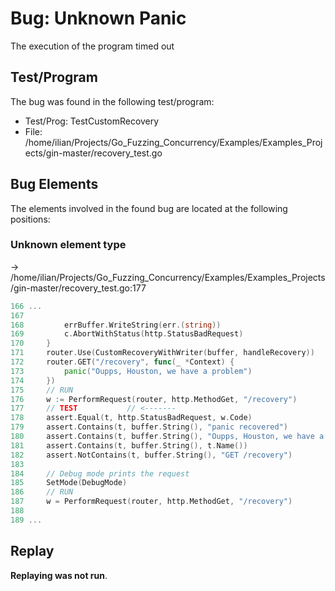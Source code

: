 # Bug: Unknown Panic

The execution of the program timed out

## Test/Program
The bug was found in the following test/program:

- Test/Prog: TestCustomRecovery
- File: /home/ilian/Projects/Go_Fuzzing_Concurrency/Examples/Examples_Projects/gin-master/recovery_test.go

## Bug Elements
The elements involved in the found bug are located at the following positions:

###  Unknown element type
-> /home/ilian/Projects/Go_Fuzzing_Concurrency/Examples/Examples_Projects/gin-master/recovery_test.go:177
```go
166 ...
167 
168 		errBuffer.WriteString(err.(string))
169 		c.AbortWithStatus(http.StatusBadRequest)
170 	}
171 	router.Use(CustomRecoveryWithWriter(buffer, handleRecovery))
172 	router.GET("/recovery", func(_ *Context) {
173 		panic("Oupps, Houston, we have a problem")
174 	})
175 	// RUN
176 	w := PerformRequest(router, http.MethodGet, "/recovery")
177 	// TEST           // <-------
178 	assert.Equal(t, http.StatusBadRequest, w.Code)
179 	assert.Contains(t, buffer.String(), "panic recovered")
180 	assert.Contains(t, buffer.String(), "Oupps, Houston, we have a problem")
181 	assert.Contains(t, buffer.String(), t.Name())
182 	assert.NotContains(t, buffer.String(), "GET /recovery")
183 
184 	// Debug mode prints the request
185 	SetMode(DebugMode)
186 	// RUN
187 	w = PerformRequest(router, http.MethodGet, "/recovery")
188 
189 ...
```


## Replay
**Replaying was not run**.

